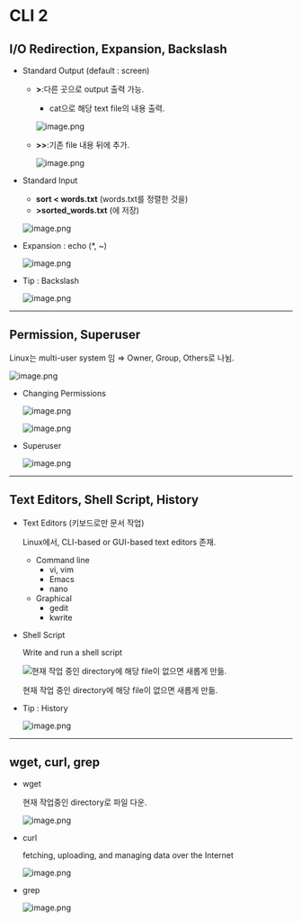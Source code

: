 # CLI 2

## I/O Redirection, Expansion, Backslash

- Standard Output (default : screen)
    - **>**:다른 곳으로 output 출력 가능.
        - cat으로 해당 text file의 내용 출력.
        
        ![image.png](image%2012.png)
        
    - **>>**:기존 file 내용 뒤에 추가.
        
        ![image.png](image%2013.png)
        
- Standard Input
    - **sort < words.txt** (words.txt를 정렬한 것을)
    - **>sorted_words.txt** (에 저장)
    
    ![image.png](image%2014.png)
    
- Expansion : echo (*, ~)
    
    ![image.png](image%2015.png)
    
- Tip : Backslash
    
    ![image.png](image%2016.png)
    

---

## Permission, Superuser

Linux는 multi-user system 임 ⇒ Owner, Group, Others로 나뉨.

![image.png](image%2017.png)

- Changing Permissions
    
    ![image.png](image%2018.png)
    
    ![image.png](image%2019.png)
    
- Superuser
    
    ![image.png](image%2020.png)
    

---

## Text Editors, Shell Script, History

- Text Editors (키보드로만 문서 작업)
    
    Linux에서, CLI-based or GUI-based text editors 존재.
    
    - Command line
        - vi, vim
        - Emacs
        - nano
    - Graphical
        - gedit
        - kwrite
- Shell Script
    
    Write and run a shell script
    
    ![현재 작업 중인 directory에 해당 file이 없으면 새롭게 만듦.](image%2021.png)
    
    현재 작업 중인 directory에 해당 file이 없으면 새롭게 만듦.
    
- Tip : History
    
    ![image.png](image%2022.png)
    

---

## wget, curl, grep

- wget
    
    현재 작업중인 directory로 파일 다운.
    
    ![image.png](image%2023.png)
    
- curl
    
    fetching, uploading, and managing data over the Internet
    
    ![image.png](image%2024.png)
    
- grep
    
    ![image.png](image%2025.png)
    
